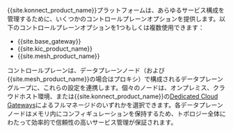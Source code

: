 <!-- Used in Konnect Architecture and Konnect Getting Started Overview-->
{{site.konnect_product_name}}プラットフォームは、あらゆるサービス構成を管理するために、いくつかのコントロールプレーンオプションを提供します。以下のコントロールプレーンオプションを1つもしくは複数使用できます：
* {{site.base_gateway}}
* {{site.kic_product_name}} 
* {{site.mesh_product_name}}

コントロールプレーンは、データプレーンノード（および{{site.mesh_product_name}}の場合はプロキシ）で構成されるデータプレーングループに、これらの設定を連携します。個々のノードは、オンプレミス、クラウドホスト環境、または{{site.konnect_product_name}}の[Dedicated Cloud Gateways](/konnect/gateway-manager/dedicated-cloud-gateways/)によるフルマネージドのいずれかを選択できます。各データプレーンノードはメモリ内にコンフィギュレーションを保持するため、トポロジー全体にわたって効率的で信頼性の高いサービス管理が保証されます。